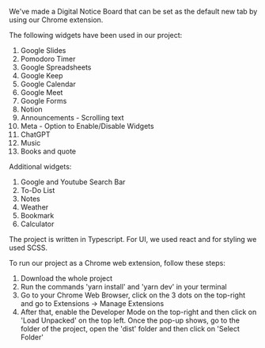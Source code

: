 We've made a Digital Notice Board that can be set as the default new tab by using our Chrome extension.

The following widgets have been used in our project:

1. Google Slides
2. Pomodoro Timer
3. Google Spreadsheets
4. Google Keep
5. Google Calendar
6. Google Meet
7. Google Forms
8. Notion
9. Announcements - Scrolling text
10. Meta - Option to Enable/Disable Widgets
11. ChatGPT
12. Music
13. Books and quote

Additional widgets:
1. Google and Youtube Search Bar
2. To-Do List
3. Notes
4. Weather
5. Bookmark
6. Calculator

The project is written in Typescript. For UI, we used react and for styling we used SCSS.

To run our project as a Chrome web extension, follow these steps: 
1. Download the whole project
2. Run the commands 'yarn install' and 'yarn dev' in your terminal
3. Go to your Chrome Web Browser, click on the 3 dots on the top-right and go to Extensions -> Manage Extensions
4. After that, enable the Developer Mode on the top-right and then click on 'Load Unpacked' on the top left. Once the pop-up shows, go to the folder of the project, open the 'dist' folder and then click on 'Select Folder'

